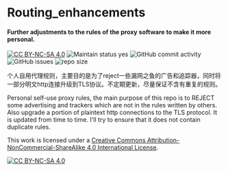 # Routing_enhancements
#### Further adjustments to the rules of the proxy software to make it more personal.
 [![CC BY-NC-SA 4.0][cc-by-nc-sa-shield]][cc-by-nc-sa] ![Maintain status yes](https://img.shields.io/badge/Maintained%3F-yes-green.svg) ![GitHub commit activity](https://img.shields.io/github/commit-activity/m/MitaZ/Better_Filter) ![GitHub issues](https://img.shields.io/github/issues/MitaZ/Better_Filter) ![repo size](https://img.shields.io/github/repo-size/MitaZ/Better_Filter) 

个人自用代理规则，主要目的是为了reject一些漏网之鱼的广告和追踪器，同时将一部分明文http连接升级到TLS协议。不定期更新，尽量保证不含有重复的规则。

Personal self-use proxy rules, the main purpose of this repo is to REJECT some advertising and trackers which are not in the rules written by others. Also upgrade a portion of plaintext http connections to the TLS protocol. It is updated from time to time. I'll try to ensure that it does not contain duplicate rules.



This work is licensed under a
[Creative Commons Attribution-NonCommercial-ShareAlike 4.0 International License][cc-by-nc-sa].

[![CC BY-NC-SA 4.0][cc-by-nc-sa-image]][cc-by-nc-sa]

[cc-by-nc-sa]: http://creativecommons.org/licenses/by-nc-sa/4.0/
[cc-by-nc-sa-image]: https://licensebuttons.net/l/by-nc-sa/4.0/88x31.png
[cc-by-nc-sa-shield]: https://img.shields.io/badge/License-CC%20BY--NC--SA%204.0-lightgrey.svg
